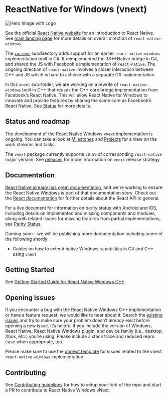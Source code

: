 # ReactNative for Windows (vnext)
![Hero Image with Logo](https://raw.githubusercontent.com/microsoft/react-native-windows/master/.github/hero2.png)

See the official [React Native website](https://facebook.github.io/react-native/) for an introduction to React Native. See [main landing page](https://github.com/microsoft/react-native-windows) for more details on overall direction of `react-native-windows`. 

The [`current`](https://github.com/microsoft/react-native-windows/tree/master/current) subdirectory adds support for an earlier `react-native-windows` implementation built in C#. It reimplemented the JS<->Native bridge in C#, and shared the JS with Facebook's implementation of `react-native`. The ongoing direction of `react-native` involves a closer interaction between C++ and JS which is hard to achieve with a separate C# implementation.

In this `vnext` sub-folder, we are working on a rewrite of `react-native-windows` built in C++ that reuses the C++ core bridge implementation from Facebook’s React Native. This will allow React Native for Windows to innovate and provide features by sharing the same core as Facebook’s React Native. See [Status](https://github.com/microsoft/react-native-windows#status) for more details.

## Status and roadmap
The development of the React Native Windows `vnext` implementation is ongoing. You can take a look at [Milestones](https://github.com/microsoft/react-native-windows/milestones) and [Projects](https://github.com/microsoft/react-native-windows/projects) for a view on the work streams and tasks. 

The `vnext` package currently supports `v0.59` of corresponding `react-native` major version. See [releases](./docs/releases.md) for more information on `vnext` release strategy.

## Documentation
[React Native already has great documentation](https://facebook.github.io/react-native/docs/getting-started.html), and we're working to ensure the React Native Windows is part of that documentation story. Check out the [React documentation](http://facebook.github.io/react/) for further details about the React API in general.

For a live document for information on parity status with Android and iOS, including details on implemented and missing components and modules, along with related issues for missing features from partial implementations, see [Parity Status](./docs/ParityStatus.md).

Coming soon - we will be publishing more documentation including some of the following shortly:
- Guides on how to extend native Windows capabilties in C# and C++ using `vnext` 

## Getting Started
See [Getting Started Guide for React Native Windows C++](./docs/GettingStarted.md).

## Opening issues
If you encounter a bug with the React Native Windows C++ implementation or have a feature request, we would like to hear about it. Search the [existing issues](https://github.com/microsoft/react-native-windows/issues?q=is%3Aissue+is%3Aopen+label%3Avnext) and try to make sure your problem doesn’t already exist before opening a new issue. It’s helpful if you include the version of Windows, React Native, React Native Windows plugin, and device family (i.e., desktop, Xbox, etc.) you’re using. Please include a stack trace and reduced repro case when appropriate, too.

Please make sure to use the [correct template](https://github.com/microsoft/react-native-windows/issues/new?labels=vnext&template=vnext.md) for issues related to the vnext `react-native-windows` implementation.

## Contributing
See [Contributing guidelines](./docs/CONTRIBUTING.md) for how to setup your fork of the repo and start a PR to contribute to React Native Windows vNext. 
